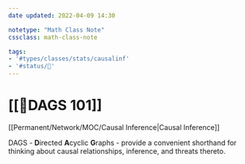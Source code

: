 ```yaml
---
date updated: 2022-04-09 14:30

notetype: "Math Class Note"
cssclass: math-class-note

tags: 
- '#types/classes/stats/causalinf'
- '#status/🚧'
---
```


# [[🚧DAGS 101]]
[[Permanent/Network/MOC/Causal Inference|Causal Inference]]

DAGS - **D**irected **A**cyclic **G**raphs - provide a convenient shorthand for thinking about causal relationships, inference, and threats thereto.